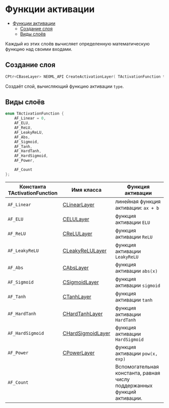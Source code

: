 # Функции активации

<!-- TOC -->

- [Функции активации](#функции-активации)
    - [Создание слоя](#создание-слоя)
    - [Виды слоёв](#виды-слоёв)

<!-- /TOC -->

Каждый из этих слоёв вычисляет определенную математическую функцию над своими входами.

## Создание слоя

```c++
CPtr<CBaseLayer> NEOML_API CreateActivationLayer( TActivationFunction type );
```

Создаёт слой, вычисляющий функцию активации `type`.

## Виды слоёв

```c++
enum TActivationFunction {
	AF_Linear = 0,
	AF_ELU,
	AF_ReLU,
	AF_LeakyReLU,
	AF_Abs,
	AF_Sigmoid,
	AF_Tanh,
	AF_HardTanh,
	AF_HardSigmoid,
	AF_Power,

	AF_Count
};
```

Константа TActivationFunction | Имя класса | Функция активации
----------|-----------|--------------------
`AF_Linear` | [CLinearLayer](LinearLayer.md) | линейная функция активации: `ax + b`
`AF_ELU` | [CELULayer](ELULayer.md) | функция активации `ELU`
`AF_ReLU` | [CReLULayer](ReLULayer.md) | функция активации `ReLU`
`AF_LeakyReLU` | [CLeakyReLULayer](LeakyReLULayer.md) | функция активации `LeakyReLU`
`AF_Abs` | [CAbsLayer](AbsLayer.md) | функция активации `abs(x)`
`AF_Sigmoid` | [CSigmoidLayer](SigmoidLayer.md) | функция активации `sigmoid`
`AF_Tanh` | [CTanhLayer](TanhLayer.md) | функция активации `tanh`
`AF_HardTanh` | [CHardTanhLayer](HardTanhLayer.md) | функция активации `HardTanh`
`AF_HardSigmoid` | [CHardSigmoidLayer](HardSigmoidLayer.md) | функция активации `HardSigmoid`
`AF_Power` | [CPowerLayer](PowerLayer.md) | функция активации `pow(x, exp)`
`AF_Count` | | Вспомогательная константа, равная числу поддержанных функций активации.
